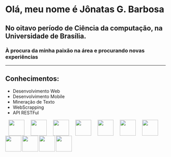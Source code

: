 # Olá, meu nome é Jônatas G. Barbosa

## No oitavo período de Ciência da computação, na Universidade de Brasília.
### À procura da minha paixão na área e procurando novas experiências
---
## Conhecimentos:
- Desenvolvimento Web
- Desenvolvimento Mobile
- Mineração de Texto
- WebScrapping
- API RESTFul

<img align="left" src="https://cdn.jsdelivr.net/npm/programming-languages-logos/src/python/python.png" hspace="10" height="50">
<img align="left" src="https://cdn.jsdelivr.net/npm/programming-languages-logos/src/html/html.png" height="50" hspace="10">
<img align="left" src="https://cdn.jsdelivr.net/npm/programming-languages-logos/src/css/css.png" height="50" hspace="10">
<img align="left" src="https://cdn.jsdelivr.net/npm/programming-languages-logos/src/javascript/javascript.png" height="50" hspace="10">
<img align="left" src="https://cdn.jsdelivr.net/npm/programming-languages-logos/src/php/php.png" height="50" hspace="10">
<img align="left" src="https://cdn.jsdelivr.net/npm/programming-languages-logos/src/r/r.png" height="50" hspace="10">
<img align="left" src="https://cdn.jsdelivr.net/npm/programming-languages-logos/src/cpp/cpp.png" height="50" hspace="10">

<img align="left" src="https://upload.wikimedia.org/wikipedia/commons/a/a7/React-icon.svg" height="50">
<img align="left" src="https://upload.wikimedia.org/wikipedia/commons/c/cf/Angular_full_color_logo.svg" height="50">
<img align="left" src="https://upload.wikimedia.org/wikipedia/commons/3/3c/Flask_logo.svg" height="50">
<img align="left" src="https://dkrn4sk0rn31v.cloudfront.net/2019/02/06111419/1200px-Django_logo.svg.png" height="50">
